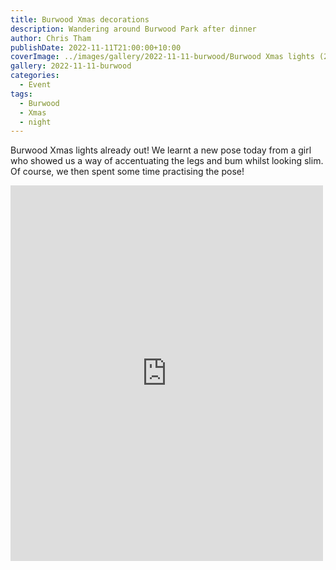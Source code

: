 ```yaml
---
title: Burwood Xmas decorations
description: Wandering around Burwood Park after dinner
author: Chris Tham
publishDate: 2022-11-11T21:00:00+10:00
coverImage: ../images/gallery/2022-11-11-burwood/Burwood Xmas lights (2).jpeg
gallery: 2022-11-11-burwood
categories:
  - Event
tags:
  - Burwood
  - Xmas
  - night
---
```


Burwood Xmas lights already out! We learnt a new pose today from a girl who showed us a way of accentuating the legs and bum whilst looking slim. Of course, we then spent some time practising the pose!

<iframe src="https://www.facebook.com/plugins/post.php?href=https%3A%2F%2Fwww.facebook.com%2Fchris1.tham%2Fposts%2Fpfbid023qhB9W9azko838wTad9Y7GHW2nStDWqDQPifmcttK5rSQvpHLYgeYqDSqq5LY6Vvl&show_text=true&width=500" width="500" height="601" style="border:none;overflow:hidden" scrolling="no" frameborder="0" allowfullscreen="true" allow="autoplay; clipboard-write; encrypted-media; picture-in-picture; web-share"></iframe>
